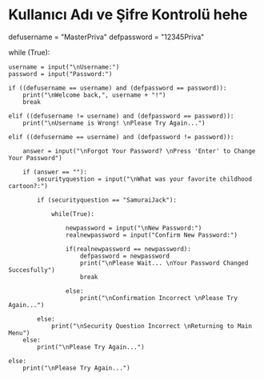 # Kullanıcı Adı ve Şifre Kontrolü hehe

defusername = "MasterPriva"
defpassword = "12345Priva"

while (True):

    username = input("\nUsername:")
    password = input("Password:")

    if ((defusername == username) and (defpassword == password)):
        print("\nWelcome back,", username + "!")
        break

    elif ((defusername != username) and (defpassword == password)):
        print("\nUsername is Wrong! \nPlease Try Again...")

    elif ((defusername == username) and (defpassword != password)):

        answer = input("\nForgot Your Password? \nPress 'Enter' to Change Your Password")

        if (answer == ""):
            securityquestion = input("\nWhat was your favorite childhood cartoon?:")

            if (securityquestion == "SamuraiJack"):

                while(True):

                    newpassword = input("\nNew Password:")
                    realnewpassword = input("Confirm New Password:")

                    if(realnewpassword == newpassword):
                        defpassword = newpassword
                        print("\nPlease Wait... \nYour Password Changed Succesfully")
                        break

                    else:
                        print("\nConfirmation Incorrect \nPlease Try Again...")

            else:
                print("\nSecurity Question Incorrect \nReturning to Main Menu")
        else:
            print("\nPlease Try Again...")

    else:
        print("\nPlease Try Again...")
